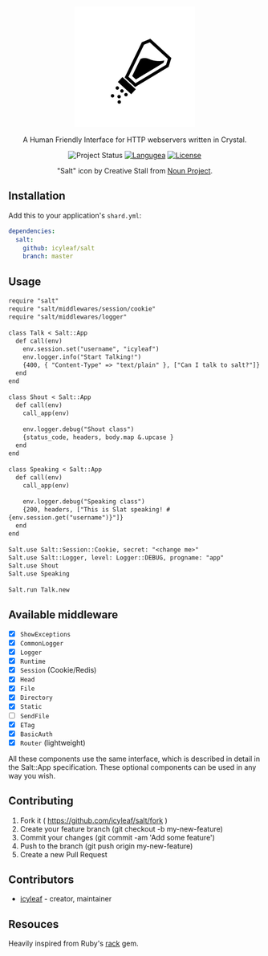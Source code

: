 <p align="center">
  <img alt="salt icon" src="./icon.svg" width="240" height="240" />
</p>

<p align="center">
  A Human Friendly Interface for HTTP webservers written in Crystal.
</p>

<p align="center">
  <img alt="Project Status" src="https://img.shields.io/badge/status-WIP-yellow.svg">
  <a href="https://crystal-lang.org/"><img alt="Langugea" src="https://img.shields.io/badge/language-crystal-776791.svg"></a>
  <a href="https://github.com/icyleaf/salt/blob/master/LICENSE"><img alt="License" src="https://img.shields.io/github/license/icyleaf/salt.svg"></a>
</p>

<p align="center">
  "Salt" icon by Creative Stall from <a href="https://thenounproject.com">Noun Project</a>.
</p>

## Installation

Add this to your application's `shard.yml`:

```yaml
dependencies:
  salt:
    github: icyleaf/salt
    branch: master
```

## Usage

```crystal
require "salt"
require "salt/middlewares/session/cookie"
require "salt/middlewares/logger"

class Talk < Salt::App
  def call(env)
    env.session.set("username", "icyleaf")
    env.logger.info("Start Talking!")
    {400, { "Content-Type" => "text/plain" }, ["Can I talk to salt?"]}
  end
end

class Shout < Salt::App
  def call(env)
    call_app(env)

    env.logger.debug("Shout class")
    {status_code, headers, body.map &.upcase }
  end
end

class Speaking < Salt::App
  def call(env)
    call_app(env)

    env.logger.debug("Speaking class")
    {200, headers, ["This is Slat speaking! #{env.session.get("username")}"]}
  end
end

Salt.use Salt::Session::Cookie, secret: "<change me>"
Salt.use Salt::Logger, level: Logger::DEBUG, progname: "app"
Salt.use Shout
Salt.use Speaking

Salt.run Talk.new
```

## Available middleware

- [x] `ShowExceptions`
- [x] `CommonLogger`
- [x] `Logger`
- [x] `Runtime`
- [x] `Session` (Cookie/Redis)
- [x] `Head`
- [x] `File`
- [x] `Directory`
- [x] `Static`
- [ ] `SendFile`
- [x] `ETag`
- [x] `BasicAuth`
- [x] `Router` (lightweight)

All these components use the same interface, which is described in detail in the Salt::App specification. These optional components can be used in any way you wish.

## Contributing

1. Fork it ( https://github.com/icyleaf/salt/fork )
2. Create your feature branch (git checkout -b my-new-feature)
3. Commit your changes (git commit -am 'Add some feature')
4. Push to the branch (git push origin my-new-feature)
5. Create a new Pull Request

## Contributors

- [icyleaf](https://github.com/icyleaf) - creator, maintainer

## Resouces

Heavily inspired from Ruby's <a href="https://github.com/rack/rack">rack</a> gem.
